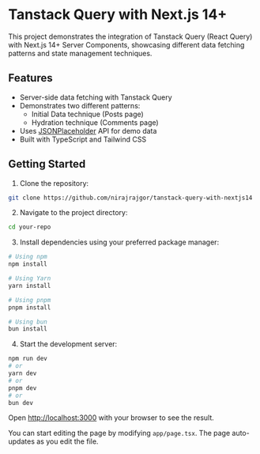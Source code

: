 # Tanstack Query with Next.js 14+

This project demonstrates the integration of Tanstack Query (React Query) with Next.js 14+ Server Components, showcasing different data fetching patterns and state management techniques.

## Features

- Server-side data fetching with Tanstack Query
- Demonstrates two different patterns:
  - Initial Data technique (Posts page)
  - Hydration technique (Comments page)
- Uses [JSONPlaceholder](https://jsonplaceholder.typicode.com/) API for demo data
- Built with TypeScript and Tailwind CSS

## Getting Started

1. Clone the repository:

```bash
git clone https://github.com/nirajrajgor/tanstack-query-with-nextjs14
```

2. Navigate to the project directory:

```bash
cd your-repo
```

3. Install dependencies using your preferred package manager:

```bash
# Using npm
npm install

# Using Yarn
yarn install

# Using pnpm
pnpm install

# Using bun
bun install
```

4. Start the development server:

```bash
npm run dev
# or
yarn dev
# or
pnpm dev
# or
bun dev
```

Open [http://localhost:3000](http://localhost:3000) with your browser to see the result.

You can start editing the page by modifying `app/page.tsx`. The page auto-updates as you edit the file.
